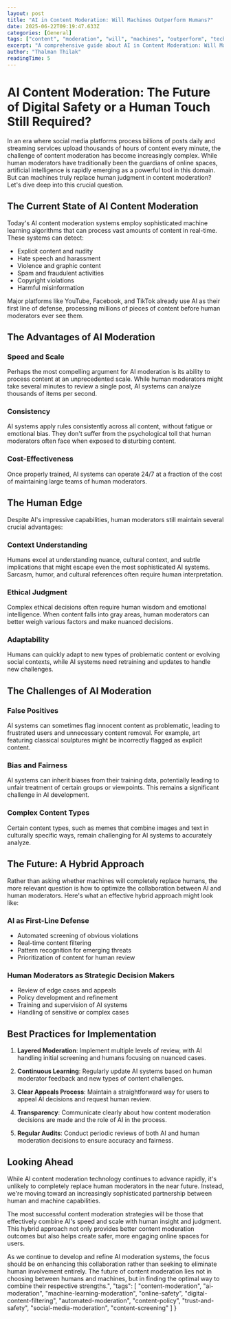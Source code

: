 ```yaml
---
layout: post
title: "AI in Content Moderation: Will Machines Outperform Humans?"
date: 2025-06-22T09:19:47.633Z
categories: [General]
tags: ["content", "moderation", "will", "machines", "outperform", "technology", "innovation", "digital-transformation", "business-strategy", "automation"]
excerpt: "A comprehensive guide about AI in Content Moderation: Will Machines Outperform Humans?"
author: "Thalman Thilak"
readingTime: 5
---
```


# AI Content Moderation: The Future of Digital Safety or a Human Touch Still Required?

In an era where social media platforms process billions of posts daily and streaming services upload thousands of hours of content every minute, the challenge of content moderation has become increasingly complex. While human moderators have traditionally been the guardians of online spaces, artificial intelligence is rapidly emerging as a powerful tool in this domain. But can machines truly replace human judgment in content moderation? Let's dive deep into this crucial question.

## The Current State of AI Content Moderation

Today's AI content moderation systems employ sophisticated machine learning algorithms that can process vast amounts of content in real-time. These systems can detect:

- Explicit content and nudity
- Hate speech and harassment
- Violence and graphic content
- Spam and fraudulent activities
- Copyright violations
- Harmful misinformation

Major platforms like YouTube, Facebook, and TikTok already use AI as their first line of defense, processing millions of pieces of content before human moderators ever see them.

## The Advantages of AI Moderation

### Speed and Scale
Perhaps the most compelling argument for AI moderation is its ability to process content at an unprecedented scale. While human moderators might take several minutes to review a single post, AI systems can analyze thousands of items per second.

### Consistency
AI systems apply rules consistently across all content, without fatigue or emotional bias. They don't suffer from the psychological toll that human moderators often face when exposed to disturbing content.

### Cost-Effectiveness
Once properly trained, AI systems can operate 24/7 at a fraction of the cost of maintaining large teams of human moderators.

## The Human Edge

Despite AI's impressive capabilities, human moderators still maintain several crucial advantages:

### Context Understanding
Humans excel at understanding nuance, cultural context, and subtle implications that might escape even the most sophisticated AI systems. Sarcasm, humor, and cultural references often require human interpretation.

### Ethical Judgment
Complex ethical decisions often require human wisdom and emotional intelligence. When content falls into gray areas, human moderators can better weigh various factors and make nuanced decisions.

### Adaptability
Humans can quickly adapt to new types of problematic content or evolving social contexts, while AI systems need retraining and updates to handle new challenges.

## The Challenges of AI Moderation

### False Positives
AI systems can sometimes flag innocent content as problematic, leading to frustrated users and unnecessary content removal. For example, art featuring classical sculptures might be incorrectly flagged as explicit content.

### Bias and Fairness
AI systems can inherit biases from their training data, potentially leading to unfair treatment of certain groups or viewpoints. This remains a significant challenge in AI development.

### Complex Content Types
Certain content types, such as memes that combine images and text in culturally specific ways, remain challenging for AI systems to accurately analyze.

## The Future: A Hybrid Approach

Rather than asking whether machines will completely replace humans, the more relevant question is how to optimize the collaboration between AI and human moderators. Here's what an effective hybrid approach might look like:

### AI as First-Line Defense
- Automated screening of obvious violations
- Real-time content filtering
- Pattern recognition for emerging threats
- Prioritization of content for human review

### Human Moderators as Strategic Decision Makers
- Review of edge cases and appeals
- Policy development and refinement
- Training and supervision of AI systems
- Handling of sensitive or complex cases

## Best Practices for Implementation

1. **Layered Moderation**: Implement multiple levels of review, with AI handling initial screening and humans focusing on nuanced cases.

2. **Continuous Learning**: Regularly update AI systems based on human moderator feedback and new types of content challenges.

3. **Clear Appeals Process**: Maintain a straightforward way for users to appeal AI decisions and request human review.

4. **Transparency**: Communicate clearly about how content moderation decisions are made and the role of AI in the process.

5. **Regular Audits**: Conduct periodic reviews of both AI and human moderation decisions to ensure accuracy and fairness.

## Looking Ahead

While AI content moderation technology continues to advance rapidly, it's unlikely to completely replace human moderators in the near future. Instead, we're moving toward an increasingly sophisticated partnership between human and machine capabilities.

The most successful content moderation strategies will be those that effectively combine AI's speed and scale with human insight and judgment. This hybrid approach not only provides better content moderation outcomes but also helps create safer, more engaging online spaces for users.

As we continue to develop and refine AI moderation systems, the focus should be on enhancing this collaboration rather than seeking to eliminate human involvement entirely. The future of content moderation lies not in choosing between humans and machines, but in finding the optimal way to combine their respective strengths.",
  "tags": [
    "content-moderation",
    "ai-moderation",
    "machine-learning-moderation",
    "online-safety",
    "digital-content-filtering",
    "automated-moderation",
    "content-policy",
    "trust-and-safety",
    "social-media-moderation",
    "content-screening"
  ]
}